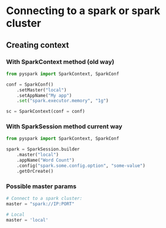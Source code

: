 # Connecting to a spark or spark cluster

## Creating context

### With SparkContext method (old way)
```python
from pyspark import SparkContext, SparkConf

conf = SparkConf()
    .setMaster("local")
    .setAppName("My app")
    .set("spark.executor.memory", "1g")

sc = SparkContext(conf = conf)
```

### With SparkSession method current way
```python
from pyspark import SparkContext, SparkConf

spark = SparkSession.builder
    .master("local")
    .appName("Word Count")
    .config("spark.some.config.option", "some-value")
    .getOrCreate()
```

### Possible master params

```python
# Connect to a spark cluster:
master = "spark://IP:PORT"

# Local
master = 'local'
```